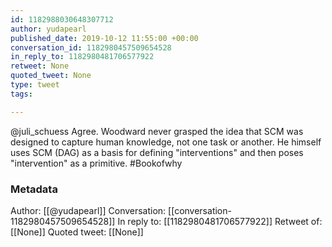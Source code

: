 ```yaml
---
id: 1182988030648307712
author: yudapearl
published_date: 2019-10-12 11:55:00 +00:00
conversation_id: 1182980457509654528
in_reply_to: 1182980481706577922
retweet: None
quoted_tweet: None
type: tweet
tags:

---
```


@juli_schuess Agree. Woodward never grasped the idea that SCM was designed to capture human knowledge, not one task or another. He himself uses SCM (DAG) as a basis for defining "interventions" and then poses "intervention" as a primitive. #Bookofwhy

### Metadata

Author: [[@yudapearl]]
Conversation: [[conversation-1182980457509654528]]
In reply to: [[1182980481706577922]]
Retweet of: [[None]]
Quoted tweet: [[None]]
